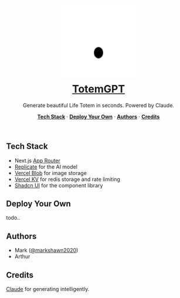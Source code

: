 <div align="center">
<a  href="https://totem-gpt.cs-magic.cn">
  <img alt="TotemGPT" src="public/totem-gpt-logo.svg" width="200" height="200">

  <h1 align="center" style="margin-top: 10px;">
    TotemGPT
  </h1>
</a>
</div>

<p align="center">
  Generate beautiful Life Totem in seconds. Powered by Claude.
</p>


<p align="center">
  <a href="#tech-stack"><strong>Tech Stack</strong></a> ·
  <a href="#deploy-your-own"><strong>Deploy Your Own</strong></a> ·
  <a href="#authors"><strong>Authors</strong></a> ·
  <a href="#credits"><strong>Credits</strong></a>
</p>
<br/>

## Tech Stack

- Next.js [App Router](https://nextjs.org/docs/app)
- [Replicate](https://replicate.com/) for the AI model
- [Vercel Blob](https://vercel.com/storage/blob) for image storage
- [Vercel KV](https://vercel.com/storage/kv) for redis storage and rate limiting
- [Shadcn UI](https://ui.shadcn.com/) for the component library

## Deploy Your Own

todo..

## Authors

- Mark ([@markshawn2020](https://github.com/markshawn2020))
- Arthur

## Credits

[Claude](https://claude.ai/) for generating intelligently.

